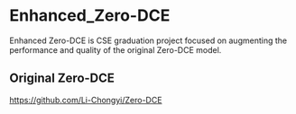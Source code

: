 # Enhanced_Zero-DCE
Enhanced Zero-DCE is CSE graduation project focused on augmenting the performance and quality of the original Zero-DCE model.

## Original Zero-DCE
https://github.com/Li-Chongyi/Zero-DCE
